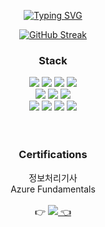 <div align="center">


  [![Typing SVG](https://readme-typing-svg.herokuapp.com?font=Shrikhand&color=%23000000&size=30&center=true&vCenter=true&height=50)](https://git.io/typing-svg)

  [![GitHub Streak](https://streak-stats.demolab.com?user=eunyooung&theme=graywhite&hide_border=true&mode=weekly)](https://git.io/streak-stats)

  ### **Stack**  
  <img src="https://img.shields.io/badge/JAVA-007396?style=for-the-badge&logo=java&logoColor=white"> 
  <img src="https://img.shields.io/badge/eclipse-2C2255?style=for-the-badge&logo=eclipseide&logoColor=white">
  <img src="https://img.shields.io/badge/OracleSQL-F80000?style=for-the-badge&logo=Oracle&logoColor=white">
  <img src="https://img.shields.io/badge/GitHub-181717?style=for-the-badge&logo=GitHub&logoColor=white">
  <br>
  <img src="https://img.shields.io/badge/Git-F05032?style=for-the-badge&logo=Git&logoColor=white">
  <img src="https://img.shields.io/badge/springboot-6DB33F?style=for-the-badge&logo=springboot&logoColor=white"/>
  <img src="https://img.shields.io/badge/jQuery-0769AD?style=for-the-badge&logo=jQuery&logoColor=white"/>
  <br>
  <img src="https://img.shields.io/badge/JavaScript-F7DF1E?style=for-the-badge&logo=javascript&logoColor=black"/>
  <img src="https://img.shields.io/badge/CSS3-1572B6?style=for-the-badge&logo=css3&logoColor=white"/>
  <img src="https://img.shields.io/badge/HTML5-E34F26?style=for-the-badge&logo=html5&logoColor=white"/>
  <img src="https://img.shields.io/badge/Amazon AWS-232F3E?style=for-the-badge&logo=Amazon%20AWS&logoColor=white"/>
  <br>
  <br>
  <br>
  
  ### **Certifications**
  정보처리기사
  <br>
  Azure Fundamentals
  <br>
  <br>
  👉 <a href="mailto:"><img src="https://img.shields.io/badge/EMAIL ME-EA4335?style=for-the-badge&logo=gmail&logoColor=white"/> 👈
</div>
